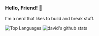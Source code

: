 ### Hello, Friend! 👋

I'm a nerd that likes to build and break stuff.

![Top Languages](https://github-readme-stats.vercel.app/api/top-langs/?username=davidandradeduarte&hide=html&exclude_repo=freecodecamp,davidandradeduarte.github.io,barra-parking,php-fe-interview-sample,davidandradeduarte.github.io.hugo)
![david's github stats](https://github-readme-stats.vercel.app/api?username=davidandradeduarte&show_icons=true&count_private=true&line_height=40)
